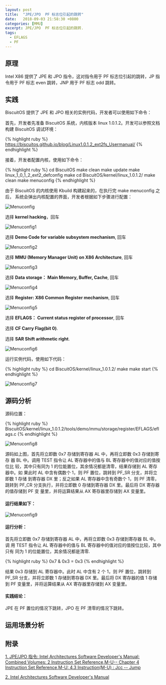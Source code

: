 ```yaml
---
layout: post
title:  "JPE/JPO  PF 标志位引起的跳转"
date:   2018-09-03 21:58:30 +0800
categories: [MMU]
excerpt: JPE/JPO  PF 标志位引起的跳转.
tags:
  - EFLAGS
  - PF
---
```


## 原理

Intel X86 提供了 JPE 和 JPO 指令，这对指令用于 PF 标志位引起的跳转，JP 指
令用于 PF 标志 even 跳转，JNP 用于 PF 标志 odd 跳转。

## 实践

BiscuitOS 提供了 JPE 和 JPO 相关的实例代码，开发者可以使用如下命令：

首先，开发者先准备 BiscuitOS 系统，内核版本 linux 1.0.1.2。开发可以参照文档
构建 BiscuitOS 调试环境：

{% highlight ruby %}
https://biscuitos.github.io/blog/Linux1.0.1.2_ext2fs_Usermanual/
{% endhighlight %}


接着，开发者配置内核，使用如下命令：

{% highlight ruby %}
cd BiscuitOS
make clean
make update
make linux_1_0_1_2_ext2_defconfig
make
cd BiscuitOS/kernel/linux_1.0.1.2/
make clean
make menuconfig
{% endhighlight %}

由于 BiscuitOS 的内核使用 Kbuild 构建起来的，在执行完 make menuconfig 之后，
系统会弹出内核配置的界面，开发者根据如下步骤进行配置：

![Menuconfig](https://raw.githubusercontent.com/EmulateSpace/PictureSet/master/BiscuitOS/kernel/MMU000003.png)

选择 **kernel hacking**，回车

![Menuconfig1](https://raw.githubusercontent.com/EmulateSpace/PictureSet/master/BiscuitOS/kernel/MMU000004.png)

选择 **Demo Code for variable subsystem mechanism**, 回车

![Menuconfig2](https://raw.githubusercontent.com/EmulateSpace/PictureSet/master/BiscuitOS/kernel/MMU000005.png)

选择 **MMU (Memory Manager Unit) on X86 Architecture**, 回车

![Menuconfig3](https://raw.githubusercontent.com/EmulateSpace/PictureSet/master/BiscuitOS/kernel/MMU000006.png)

选择 **Data storage： Main  Memory, Buffer, Cache**, 回车

![Menuconfig4](https://raw.githubusercontent.com/EmulateSpace/PictureSet/master/BiscuitOS/kernel/MMU000007.png)

选择 **Register: X86 Common Register mechanism**, 回车

![Menuconfig5](https://raw.githubusercontent.com/EmulateSpace/PictureSet/master/BiscuitOS/kernel/MMU000008.png)

选择 **EFLAGS： Current status register of processor**, 回车

选择 **CF    Carry Flag(bit 0)**.

选择 **SAR  Shift arithmetic right**.

![Menuconfig6](https://raw.githubusercontent.com/EmulateSpace/PictureSet/master/BiscuitOS/kernel/MMU000083.png)

运行实例代码，使用如下代码：

{% highlight ruby %}
cd BiscuitOS/kernel/linux_1.0.1.2/
make 
make start
{% endhighlight %}

![Menuconfig7](https://raw.githubusercontent.com/EmulateSpace/PictureSet/master/BiscuitOS/kernel/MMU000169.png)

## 源码分析

源码位置：

{% highlight ruby %}
BiscuitOS/kernel/linux_1.0.1.2/tools/demo/mmu/storage/register/EFLAGS/eflags.c
{% endhighlight %}

![Menuconfig8](https://raw.githubusercontent.com/EmulateSpace/PictureSet/master/BiscuitOS/kernel/MMU000170.png)

源码如上图，首先将立即数 0x7 存储到寄存器 AL 中，再将立即数 0x3 存储到寄存
器 BL 中。调用 TEST 指令让 AL 寄存器中的值与 BL 寄存器中的值对应的值按位比
较，其中只有同为 1 的位能置位，其余情况都是清零，结果存储到 AL 寄存器中。如
果此时 AL 中含有偶数个 1，则 PF 置位，跳转到 PF_SR 分支，并将立即数 1 存储
到寄存器 DX 里；反之如果 AL 寄存器中含有奇数个 1，则 PF 清零，跳转到 PF_CR 
分支执行，并将立即数 0 存储到寄存器 DX 里。最后将 DX 寄存器的值存储到 PF 变
量里，并将运算结果从 AX 寄存器里存储到 AX 变量里。

#### 运行结果如下：

![Menuconfig9](https://raw.githubusercontent.com/EmulateSpace/PictureSet/master/BiscuitOS/kernel/MMU000171.png)

#### 运行分析：

首先将立即数 0x7 存储到寄存器 AL 中，再将立即数 0x3 存储到寄存器 BL 中。调
用 TEST 指令让 AL 寄存器中的值与 BL 寄存器中的值对应的值按位比较，其中只有
同为 1 的位能置位，其余情况都是清零.

{% highlight ruby %}
0x7 & 0x3 = 0x3
{% endhighlight %}

结果 0x3 存储到 AL 寄存器中。此时 AL 中含有 2 个 1，则 PF 置位，跳转到 
PF_SR 分支，并将立即数 1 存储到寄存器 DX 里。最后将 DX 寄存器的值 1 存储到 
PF 变量里，并将运算结果从 AX 寄存器里存储到 AX 变量里。

#### 实践结论：

JPE 在 PF 置位的情况下跳转，JPO 在 PF 清零的情况下跳转。

## 运用场景分析

## 附录

[1. JPE/JPO 指令: Intel Architectures Software Developer's Manual: Combined Volumes: 2 Instruction Set Reference,M-U-- Chapter 4 Instruction Set Reference,M-U: 4.3 Instruction(M-U) : Jcc -- Jump](https://software.intel.com/en-us/articles/intel-sdm)

[2. Intel Architectures Software Developer's Manual](https://github.com/BiscuitOS/Documentation/blob/master/Datasheet/Intel-IA32_DevelopmentManual.pdf)
